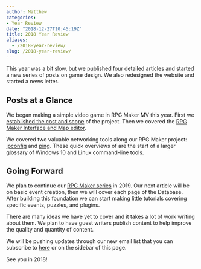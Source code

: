 ```yaml
---
author: Matthew
categories:
- Year Review
date: "2018-12-27T10:45:19Z"
title: 2018 Year Review
aliases:
  - /2018-year-review/
slug: /2018-year-review/
---
```


This year was a bit slow, but we published four detailed articles and started a new series of posts on game design. We also redesigned the website and started a news letter.

## Posts at a Glance

We began making a simple video game in RPG Maker MV this year. First we [established the cost and scope](https://www.blog.mattlamont.com/make-video-game-rpg-maker-mv/) of the project. Then we covered the [RPG Maker Interface and Map editor](https://www.blog.mattlamont.com/creating-rpg-maker-project/). 

We covered two valuable networking tools along our RPG Maker project: [ipconfig](https://www.blog.mattlamont.com/ipconfig-a-guide/) and [ping](https://www.blog.mattlamont.com/ping-guide/). These quick overviews of are the start of a larger glossary of Windows 10 and Linux command-line tools.

## Going Forward

We plan to continue our [RPG Maker series](https://www.blog.mattlamont.com/category/game-development/rpg-maker-mv/) in 2019. Our next article will be on basic event creation, then we will cover each page of the Database. After building this foundation we can start making little tutorials covering specific events, puzzles, and plugins.

There are many ideas we have yet to cover and it takes a lot of work writing about them. We plan to have guest writers publish content to help improve the quality and quantity of content.

We will be pushing updates through our new email list that you can subscribe to [here](https://tinyletter.com/randomthought) or on the sidebar of this page.

See you in 2018!
